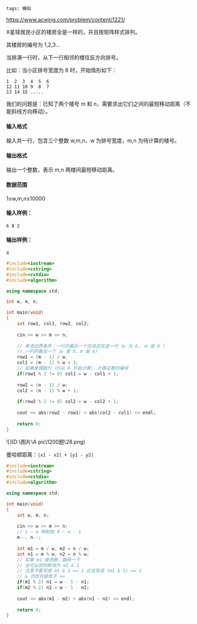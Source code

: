 ```
tags: 模拟
```



https://www.acwing.com/problem/content/1221/



X星球居民小区的楼房全是一样的，并且按矩阵样式排列。

其楼房的编号为 1,2,3…

当排满一行时，从下一行相邻的楼往反方向排号。

比如：当小区排号宽度为 6 时，开始情形如下：

```
1  2  3  4  5  6
12 11 10 9  8  7
13 14 15 .....
```

我们的问题是：已知了两个楼号 m 和 n，需要求出它们之间的最短移动距离（不能斜线方向移动）。

#### 输入格式

输入共一行，包含三个整数 w,m,n，w 为排号宽度，m,n 为待计算的楼号。

#### 输出格式

输出一个整数，表示 m,n 两楼间最短移动距离。

#### 数据范围

1≤w,m,n≤10000

#### 输入样例：

```
6 8 2
```

#### 输出样例：

```
4
```



```cpp
#include<iostream>
#include<cstring>
#include<cstdio>
#include<algorithm>

using namespace std;

int w, m, n;

int main(void)
{
    int row1, col1, row2, col2;
    
    cin >> w >> m >> n;
    
    // 考虑边界条件：一行的最后一个应该还在这一行（w 为 6， m 是 6 ）
    // 一列的最后一个（w 是 6，m 是 6）
    row1 = (m - 1) / w;
    col1 = (m - 1) % w + 1;
    // 如果是偶数行（行从 0 开始计算），计算正数的编号
    if(row1 % 2 != 0) col1 = w - col1 + 1;
    
    row2 = (n - 1) / w;
    col2 = (n - 1) % w + 1;
    
    if(row2 % 2 != 0) col2 = w - col2 + 1;
    
    cout << abs(row2 - row1) + abs(col2 - col1) << endl;
    
    return 0;
}
```



![](D:\图片\A pic\1200题\28.png)

曼哈顿距离：`|x1 - x2| + |y1 - y2|`

```cpp
#include<iostream>
#include<cstring>
#include<cstdio>
#include<algorithm>

using namespace std;

int main(void)
{
    int w, m, n;
    
    cin >> w >> m >> n;
    // 1 ~ w 映射到 0 ~ w - 1
    m--, n--;
    
    int m1 = m / w, m2 = n / w;
    int n1 = m % w, n2 = n % w;
    // 如果 m1 是奇数，翻转一下
    // 也可以将判断改为 m1 & 1
    // 注意不要写成 m1 & 1 == 1 应该写成 (m1 & 1) == 1 
    // & 的优先级低于 == 
    if(m1 % 2) n1 = w - 1 - n1;
    if(m2 % 2) n2 = w - 1 - n2;
    
    cout << abs(m1 - m2) + abs(n1 - n2) << endl;
    
    return 0;
}
```

